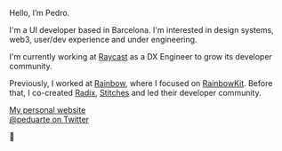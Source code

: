 Hello, I’m Pedro.

I'm a UI developer based in Barcelona. I'm interested in design systems, web3, user/dev experience and under engineering.

I'm currently working at [Raycast](https://raycast.com) as a DX Engineer to grow its developer community.


Previously, I worked at [Rainbow](https://rainbow.me), where I focused on [RainbowKit](https://rainbowkit.com). Before that, I co-created [Radix](https://radix-ui.com), [Stitches](https://stitches.dev) and led their developer community.


[My personal website](https://ped.ro/) <br />
[@peduarte on Twitter](https://ped.ro/twitter/)

👊
